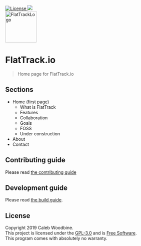 <a href="http://www.gnu.org/licenses/gpl-3.0.html">
    <img src="https://img.shields.io/badge/License-GPL%20v3-blue.svg" alt="License" />
</a>
<a href="https://gitlab.com/flattrack/flattrack.io/releases">
    <img src="https://img.shields.io/badge/version-0.0.2-brightgreen.svg" />
</a>
<br>
<img alt="FlatTrackLogo" src="" width=100>

# FlatTrack.io

> Home page for FlatTrack.io

## Sections
- Home (first page)
  - What is FlatTrack
  - Features
  - Collaboration
  - Goals
  - FOSS
  - Under construction
- About
- Contact

## Contributing guide
Please read [the contributing guide](docs/CONTRIBUTING.md)

## Development guide
Please read [the build guide](docs/BUILDING.md).

## License
Copyright 2019 Caleb Woodbine.   
This project is licensed under the [GPL-3.0](http://www.gnu.org/licenses/gpl-3.0.html) and is [Free Software](https://www.gnu.org/philosophy/free-sw.en.html).  
This program comes with absolutely no warranty.
